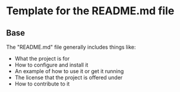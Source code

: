 Template for the README.md file 
===============================

Base
----

The "README.md" file generally includes things like:
- What the project is for
- How to configure and install it
- An example of how to use it or get it running
- The license that the project is offered under
- How to contribute to it
